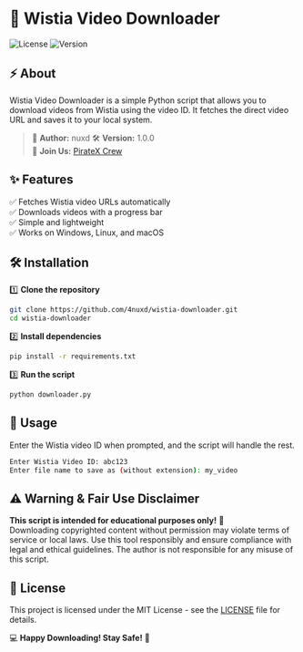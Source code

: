 # 🎥 Wistia Video Downloader

![License](https://img.shields.io/badge/License-MIT-green.svg) ![Version](https://img.shields.io/badge/Version-1.0.0-blue.svg)

## ⚡ About
Wistia Video Downloader is a simple Python script that allows you to download videos from Wistia using the video ID. It fetches the direct video URL and saves it to your local system.

> 🚀 **Author:** nuxd 
> 🛠 **Version:** 1.0.0  
> 📢 **Join Us:** [PirateX Crew](https://t.me/piratexnetwork)  

## ✨ Features
✅ Fetches Wistia video URLs automatically  
✅ Downloads videos with a progress bar  
✅ Simple and lightweight  
✅ Works on Windows, Linux, and macOS  

## 🛠 Installation

1️⃣ **Clone the repository**
```bash
git clone https://github.com/4nuxd/wistia-downloader.git
cd wistia-downloader
```

2️⃣ **Install dependencies**
```bash
pip install -r requirements.txt
```

3️⃣ **Run the script**
```bash
python downloader.py
```

## 📌 Usage
Enter the Wistia video ID when prompted, and the script will handle the rest.
```bash
Enter Wistia Video ID: abc123
Enter file name to save as (without extension): my_video
```

## ⚠️ Warning & Fair Use Disclaimer
**This script is intended for educational purposes only!** 🛑  
Downloading copyrighted content without permission may violate terms of service or local laws. Use this tool responsibly and ensure compliance with legal and ethical guidelines. The author is not responsible for any misuse of this script.

## 📜 License
This project is licensed under the MIT License - see the [LICENSE](LICENSE) file for details.

💻 **Happy Downloading! Stay Safe!** 🚀

